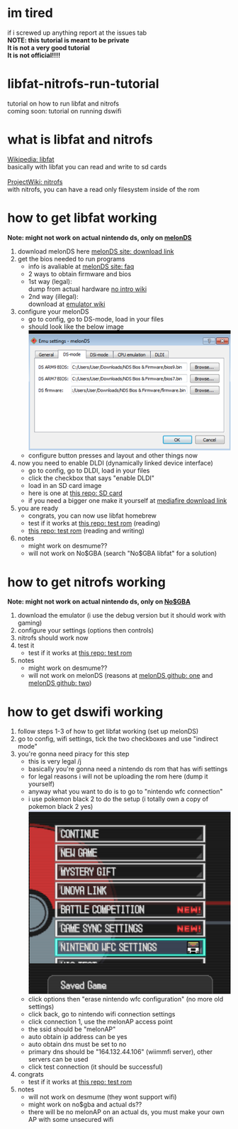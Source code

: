 # im tired
if i screwed up anything report at the issues tab<br>
**NOTE: this tutorial is meant to be private**<br>
**It is not a very good tutorial**<br>
**It is not official!!!!**

# libfat-nitrofs-run-tutorial
tutorial on how to run libfat and nitrofs<br>
coming soon: tutorial on running dswifi

# what is libfat and nitrofs
[Wikipedia: libfat](https://en.wikipedia.org/wiki/Libfat "libfat")<br>
basically with libfat you can read and write to sd cards<br><br>
[ProjectWiki: nitrofs](http://blea.ch/wiki/index.php/Nitrofs "Nitrofs")<br>
with nitrofs, you can have a read only filesystem inside of the rom

# how to get libfat working
**Note: might not work on actual nintendo ds, only on [melonDS](http://melonds.kuribo64.net)**<br>
1. download melonDS here [melonDS site: download link](http://melonds.kuribo64.net/downloads.php)
2. get the bios needed to run programs
    - info is avaliable at [melonDS site: faq](http://melonds.kuribo64.net/faq.php)
    - 2 ways to obtain firmware and bios
    - 1st way (legal):<br>
         dump from actual hardware [no intro wiki](https://wiki.no-intro.org/index.php?title=Nintendo_DS(i)_Dumping_Guide)
    - 2nd way (illegal):<br>
         download at [emulator wiki](https://emulation.gametechwiki.com/index.php/Emulator_Files)
3. configure your melonDS
    - go to config, go to DS-mode, load in your files
    - should look like the below image<br>
        ![this](https://github.com/PythonRocks1234/libfat-nitrofs-run-tutorial/blob/main/assets/bios_loaded.png "bios loaded")
    - configure button presses and layout and other things now
4. now you need to enable DLDI (dynamically linked device interface)
    - go to config, go to DLDI, load in your files
    - click the checkbox that says "enable DLDI"
    - load in an SD card image
    - here is one at [this repo: SD card](https://github.com/PythonRocks1234/libfat-nitrofs-run-tutorial/blob/main/assets/sd.img)
    - if you need a bigger one make it yourself at [mediafire download link](https://www.mediafire.com/file/cfr9q8542e9lsos/Virtual_SD_Card_Maker.zip/file)
5. you are ready
    - congrats, you can now use libfat homebrew
    - test if it works at [this repo: test rom](https://github.com/PythonRocks1234/libfat-nitrofs-run-tutorial/blob/main/assets/libfatdir.nds) (reading)
    - [this repo: test rom](https://github.com/PythonRocks1234/libfat-nitrofs-run-tutorial/blob/main/assets/libfatwritetest.nds) (reading and writing)
6. notes
    - might work on desmume??
    - will not work on No$GBA (search "No$GBA libfat" for a solution)

# how to get nitrofs working
**Note: might not work on actual nintendo ds, only on [No$GBA](http://problemkaputt.de/gba.htm)**<br>
1. download the emulator (i use the debug version but it should work with gaming)
2. configure your settings (options then controls)
3. nitrofs should work now
4. test it
    - test if it works at [this repo: test rom](https://github.com/PythonRocks1234/libfat-nitrofs-run-tutorial/blob/main/assets/nitrodir.nds)
5. notes
    - might work on desmume??
    - will not work on melonDS (reasons at [melonDS github: one](https://github.com/Arisotura/melonDS/issues/1116) and [melonDS github: two](https://github.com/Arisotura/melonDS/issues/1043))

# how to get dswifi working
1. follow steps 1-3 of how to get libfat working (set up melonDS)
2. go to config, wifi settings, tick the two checkboxes and use "indirect mode"
3. you're gonna need piracy for this step
    - this is very legal /j
    - basically you're gonna need a nintendo ds rom that has wifi settings
    - for legal reasons i will not be uploading the rom here (dump it yourself)
    - anyway what you want to do is to go to "nintendo wfc connection"
    - i use pokemon black 2 to do the setup (i totally own a copy of pokemon black 2 yes)<br>
        ![legal](https://github.com/PythonRocks1234/libfat-nitrofs-run-tutorial/blob/main/assets/very_legal_game.png "setup")
    - click options then "erase nintendo wfc configuration" (no more old settings)
    - click back, go to nintendo wifi connection settings
    - click connection 1, use the melonAP access point
    - the ssid should be "melonAP"
    - auto obtain ip address can be yes
    - auto obtain dns must be set to no
    - primary dns should be "164.132.44.106" (wiimmfi server), other servers can be used
    - click test connection (it should be successful)
4. congrats
    - test if it works at [this repo: test rom](https://github.com/PythonRocks1234/libfat-nitrofs-run-tutorial/blob/main/assets/httpget.nds)
5. notes
    - will not work on desmume (they wont support wifi)
    - might work on no$gba and actual ds??
    - there will be no melonAP on an actual ds, you must make your own AP with some unsecured wifi
